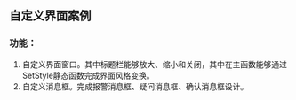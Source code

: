 ## 自定义界面案例
### 功能：
  1. 自定义界面窗口。其中标题栏能够放大、缩小和关闭，其中在主函数能够通过SetStyle静态函数完成界面风格变换。
  2. 自定义消息框。完成报警消息框、疑问消息框、确认消息框设计。
